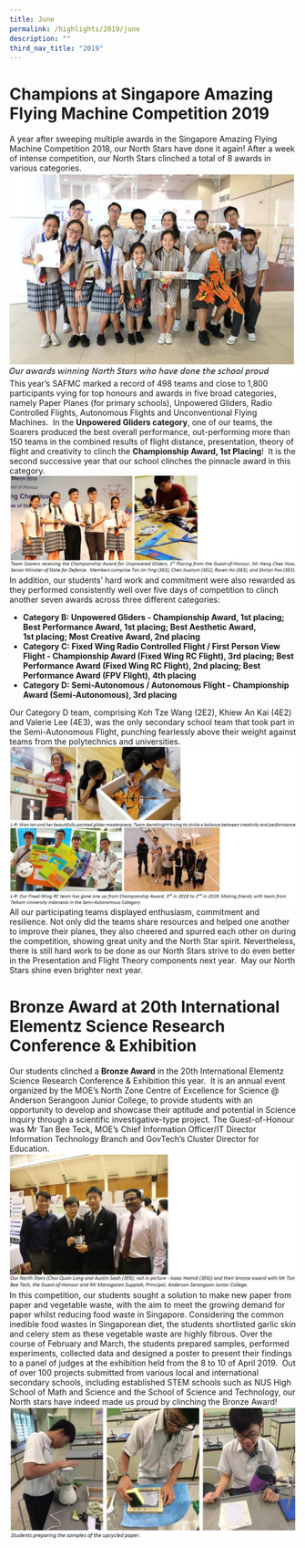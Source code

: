 ```yaml
---
title: June
permalink: /highlights/2019/june
description: ""
third_nav_title: "2019"
---
```

# Champions at Singapore Amazing Flying Machine Competition 2019
  

A year after sweeping multiple awards in the Singapore Amazing Flying Machine Competition 2018, our North Stars have done it again! After a week of intense competition, our North Stars clinched a total of 8 awards in various categories.
![](/images/june%202019.jpg)
This year’s SAFMC marked a record of 498 teams and close to 1,800 participants vying for top honours and awards in five broad categories, namely Paper Planes (for primary schools), Unpowered Gliders, Radio Controlled Flights, Autonomous Flights and Unconventional Flying Machines.  In the **Unpowered Gliders category**, one of our teams, the Soarers produced the best overall performance, out-performing more than 150 teams in the combined results of flight distance, presentation, theory of flight and creativity to clinch the **Championship Award, 1st Placing**!  It is the second successive year that our school clinches the pinnacle award in this category.
![](/images/june%202019%202.jpg)
In addition, our students’ hard work and commitment were also rewarded as they performed consistently well over five days of competition to clinch another seven awards across three different categories:

*   **Category B: Unpowered Gliders - Championship Award, 1st placing; Best Performance Award, 1st placing; Best Aesthetic Award, 1st placing; Most Creative Award, 2nd placing**
*   **Category C: Fixed Wing Radio Controlled Flight / First Person View Flight - Championship Award (Fixed Wing RC Flight), 3rd placing; Best Performance Award (Fixed Wing RC Flight), 2nd placing; Best Performance Award (FPV Flight), 4th placing**
*   **Category D: Semi-Autonomous / Autonomous Flight - Championship Award (Semi-Autonomous), 3rd placing**

Our Category D team, comprising Koh Tze Wang (2E2), Khiew An Kai (4E2) and Valerie Lee (4E3), was the only secondary school team that took part in the Semi-Autonomous Flight, punching fearlessly above their weight against teams from the polytechnics and universities.
![](/images/june%202019%203.jpg)
All our participating teams displayed enthusiasm, commitment and resilience. Not only did the teams share resources and helped one another to improve their planes, they also cheered and spurred each other on during the competition, showing great unity and the North Star spirit. Nevertheless, there is still hard work to be done as our North Stars strive to do even better in the Presentation and Flight Theory components next year.  May our North Stars shine even brighter next year.

# Bronze Award at 20th International Elementz Science Research Conference & Exhibition

Our students clinched a **Bronze Award** in the 20th International Elementz Science Research Conference & Exhibition this year.  It is an annual event organized by the MOE’s North Zone Centre of Excellence for Science @ Anderson Serangoon Junior College, to provide students with an opportunity to develop and showcase their aptitude and potential in Science inquiry through a scientific investigative-type project. The Guest-of-Honour was Mr Tan Bee Teck, MOE’s Chief Information Officer/IT Director Information Technology Branch and GovTech’s Cluster Director for Education.
![](/images/june%202019%204.jpg)
In this competition, our students sought a solution to make new paper from paper and vegetable waste, with the aim to meet the growing demand for paper whilst reducing food waste in Singapore. Considering the common inedible food wastes in Singaporean diet, the students shortlisted garlic skin and celery stem as these vegetable waste are highly fibrous. Over the course of February and March, the students prepared samples, performed experiments, collected data and designed a poster to present their findings to a panel of judges at the exhibition held from the 8 to 10 of April 2019.  Out of over 100 projects submitted from various local and international secondary schools, including established STEM schools such as NUS High School of Math and Science and the School of Science and Technology, our North stars have indeed made us proud by clinching the Bronze Award!
![](/images/june%202019%205.jpg)